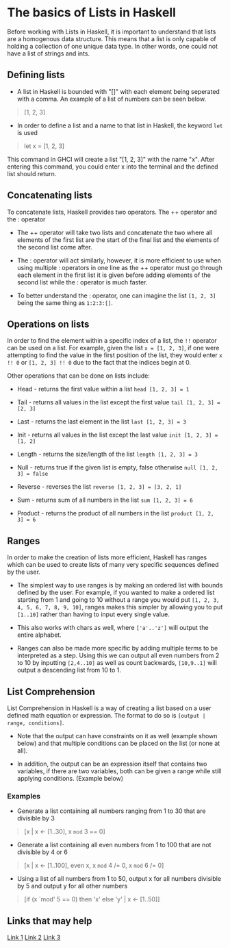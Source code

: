 # The basics of Lists in Haskell

Before working with Lists in Haskell, it is important to understand that lists are a homogenous data structure. This means that a list is only capable of holding a collection of one unique data type. In other words, one could not have a list of strings and ints. 

## Defining lists

* A list in Haskell is bounded with "\[\]" with each element being seperated with a comma. An example of a list of numbers can be seen below.

> [1, 2, 3]

* In order to define a list and a name to that list in Haskell, the keyword `let` is used

> let x = [1, 2, 3]

This command in GHCI will create a list "\[1, 2, 3\]" with the name "x". After entering this command, you could enter x into the terminal and the defined list should return. 

## Concatenating lists

To concatenate lists, Haskell provides two operators. The ++ operator and the : operator

- The ++ operator will take two lists and concatenate the two where all elements of the first list are the start of the final list and the elements of the second list come after.

- The : operator will act similarly, however, it is more efficient to use when using multiple : operators in one line as the ++ operator must go through each element in the first list it is given before adding elements of the second list while the : operator is much faster. 

- To better understand the : operator, one can imagine the list `[1, 2, 3]` being the same thing as `1:2:3:[]`.

## Operations on lists

In order to find the element within a specific index of a list, the `!!` operator can be used on a list. For example, given the list `x = [1, 2, 3]`, if one were attempting to find the value in the first position of the list, they would enter `x !! 0` or `[1, 2, 3] !! 0` due to the fact that the indices begin at 0. 

Other operations that can be done on lists include:

* Head - returns the first value within a list `head [1, 2, 3] = 1`

* Tail - returns all values in the list except the first value `tail [1, 2, 3] = [2, 3]`

* Last - returns the last element in the list `last [1, 2, 3] = 3`

* Init - returns all values in the list except the last value `init [1, 2, 3] = [1, 2]`

* Length - returns the size/length of the list `length [1, 2, 3] = 3`

* Null - returns true if the given list is empty, false otherwise `null [1, 2, 3] = false`

* Reverse - reverses the list `reverse [1, 2, 3] = [3, 2, 1]`

* Sum - returns sum of all numbers in the list `sum [1, 2, 3] = 6`

* Product - returns the product of all numbers in the list `product [1, 2, 3] = 6`

## Ranges

In order to make the creation of lists more efficient, Haskell has ranges which can be used to create lists of many very specific sequences defined by the user. 

* The simplest way to use ranges is by making an ordered list with bounds defined by the user. For example, if you wanted to make a ordered list starting from 1 and going to 10 without a range you would put `[1, 2, 3, 4, 5, 6, 7, 8, 9, 10]`, ranges makes this simpler by allowing you to put `[1..10]` rather than having to input every single value. 

* This also works with chars as well, where `['a'..'z']` will output the entire alphabet.

* Ranges can also be made more specific by adding multiple terms to be interpreted as a step. Using this we can output all even numbers from 2 to 10 by inputting `[2,4..10]` as well as count backwards, `[10,9..1]` will output a descending list from 10 to 1. 

## List Comprehension

List Comprehension in Haskell is a way of creating a list based on a user defined math equation or expression. The format to do so is `[output | range, conditions]`.

* Note that the output can have constraints on it as well (example shown below) and that multiple conditions can be placed on the list (or none at all).

* In addition, the output can be an expression itself that contains two variables, if there are two variables, both can be given a range while still applying conditions. (Example below)

### Examples

* Generate a list containing all numbers ranging from 1 to 30 that are divisible by 3

> [x | x <- \[1..30\], x `mod` 3 == 0]

* Generate a list containing all even numbers from 1 to 100 that are not divisible by 4 or 6

> [x | x <- \[1..100\], even x, x `mod` 4 /= 0, x `mod` 6 /= 0]

* Using a list of all numbers from 1 to 50, output x for all numbers divisible by 5 and output y for all other numbers

> [if (x `mod' 5 == 0) then 'x' else 'y' | x <- \[1..50\]]

## Links that may help

[Link 1](https://www.tutorialspoint.com/haskell/haskell_basic_data_models.htm)
[Link 2](http://learnyouahaskell.com/starting-out)
[Link 3](https://hackage.haskell.org/package/base-4.14.1.0/docs/Data-List.html)